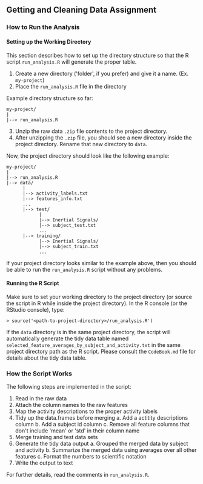 ## Getting and Cleaning Data Assignment

### How to Run the Analysis

#### Setting up the Working Directory

This section describes how to set up the directory structure so that the R script `run_analysis.R` will generate the proper table.

1. Create a new directory ('folder', if you prefer) and give it a name. (Ex. `my-project`)
2. Place the `run_analysis.R` file in the directory

Example directory structure so far:
```
my-project/
|
|--> run_analysis.R
```

3. Unzip the raw data `.zip` file contents to the project directory.
4. After unzipping the `.zip` file, you should see a new directory inside the project directory. Rename that new directory to `data`. 

Now, the project directory should look like the following example:
```
my-project/
|
|--> run_analysis.R
|--> data/
      |
      |--> activity_labels.txt
      |--> features_info.txt
      ...
      |--> test/
            |
            |--> Inertial Signals/
            |--> subject_test.txt
            ...
      |--> training/
            |--> Inertial Signals/
            |--> subject_train.txt
            ...
```
If your project directory looks similar to the example above, then you should be able to run the `run_analysis.R` script without any problems.

#### Running the R Script

Make sure to set your working directory to the project directory (or source the script in R while inside the project directory). In the R console (or the RStudio console), type:

```
> source('<path-to-project-directory>/run_analysis.R') 
```

If the `data` directory is in the same project directory, the script will automatically generate the tidy data table named `selected_feature_averages_by_subject_and_activity.txt` in the same project directory path as the R script. Please consult the `CodeBook.md` file for details about the tidy data table.

### How the Script Works

The following steps are implemented in the script:
1. Read in the raw data
2. Attach the column names to the raw features
3. Map the activity descriptions to the proper activity labels
4. Tidy up the data.frames before merging
      a. Add a actitity descriptions column
      b. Add a subject id column
      c. Remove all feature columns that don't include 'mean' or 'std' in their column name
5. Merge training and test data sets
6. Generate the tidy data output 
      a. Grouped the merged data by subject and activity
      b. Summarize the merged data using averages over all other features
      c. Format the numbers to scientific notation
7. Write the output to text

For further details, read the comments in `run_analysis.R`.
